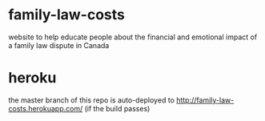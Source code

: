 # family-law-costs

website to help educate people about the financial and emotional impact of a family law dispute in Canada

# heroku

the master branch of this repo is auto-deployed to http://family-law-costs.herokuapp.com/
(if the build passes)
